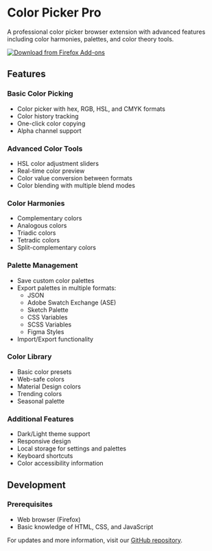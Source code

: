# Color Picker Pro

A professional color picker browser extension with advanced features including color harmonies, palettes, and color theory tools.

[![Download from Firefox Add-ons](https://img.shields.io/badge/Firefox-Download-orange?logo=firefox)](https://addons.mozilla.org/en-US/firefox/addon/color-picker-pro/)

## Features

### Basic Color Picking
- Color picker with hex, RGB, HSL, and CMYK formats
- Color history tracking
- One-click color copying
- Alpha channel support

### Advanced Color Tools
- HSL color adjustment sliders
- Real-time color preview
- Color value conversion between formats
- Color blending with multiple blend modes

### Color Harmonies
- Complementary colors
- Analogous colors
- Triadic colors
- Tetradic colors
- Split-complementary colors

### Palette Management
- Save custom color palettes
- Export palettes in multiple formats:
  - JSON
  - Adobe Swatch Exchange (ASE)
  - Sketch Palette
  - CSS Variables
  - SCSS Variables
  - Figma Styles
- Import/Export functionality

### Color Library
- Basic color presets
- Web-safe colors
- Material Design colors
- Trending colors
- Seasonal palette

### Additional Features
- Dark/Light theme support
- Responsive design
- Local storage for settings and palettes
- Keyboard shortcuts
- Color accessibility information

## Development

### Prerequisites
- Web browser (Firefox)
- Basic knowledge of HTML, CSS, and JavaScript

For updates and more information, visit our [GitHub repository](https://github.com/ali00209/Color-Picker).

